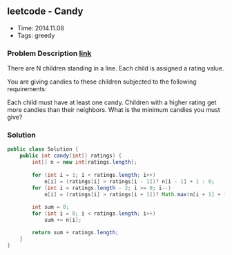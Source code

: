 ## leetcode - Candy
- Time: 2014.11.08
- Tags: greedy

### Problem Description [link][1]
There are N children standing in a line. Each child is assigned a rating value.

You are giving candies to these children subjected to the following requirements:

Each child must have at least one candy.
Children with a higher rating get more candies than their neighbors.
What is the minimum candies you must give?

### Solution
```java
public class Solution {
    public int candy(int[] ratings) {
        int[] n = new int[ratings.length];
        
        for (int i = 1; i < ratings.length; i++)
            n[i] = (ratings[i] > ratings[i - 1])? n[i - 1] + 1 : 0;
        for (int i = ratings.length - 2; i >= 0; i--)
            n[i] = (ratings[i] > ratings[i + 1])? Math.max(n[i + 1] + 1, n[i]) : n[i];
            
        int sum = 0;
        for (int i = 0; i < ratings.length; i++)
            sum += n[i];

        return sum + ratings.length;
    }
}
```

[1]: https://oj.leetcode.com/problems/candy/ "candy"


